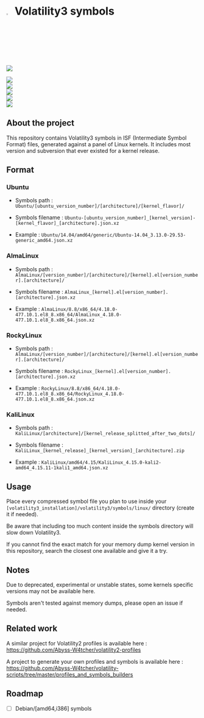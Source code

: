 # <img src="https://cdn-icons-png.flaticon.com/128/5088/5088992.png" width="3%" height="3%"> Volatility3 symbols

![](https://img.shields.io/badge/Symbols-4352-green)

![](https://img.shields.io/badge/Ubuntu%20releases/amd64-14.04%20%7C%2016.04%20%7C%2018.04%20%7C%2020.04%20%7C%2022.04-blue)  
![](https://img.shields.io/badge/Ubuntu%20releases/i386-14.04%20%7C%2016.04%20%7C%2018.04-blue)  
![](https://img.shields.io/badge/AlmaLinux%20releases/amd64-8.8%20%7C%209.2-blue)  
![](https://img.shields.io/badge/RockyLinux%20releases/amd64-8.8%20%7C%209.2-blue)  
![](https://img.shields.io/badge/KaliLinux%20major%20kernels/amd64-3.18.0%20--%3E%206.4.0-blue)


## About the project 

This repository contains Volatility3 symbols in ISF (Intermediate Symbol Format) files, generated against a panel of Linux kernels. It includes most version and subversion that ever existed for a kernel release.

## Format

### Ubuntu

- Symbols path : `Ubuntu/[ubuntu_version_number]/[architecture]/[kernel_flavor]/`

- Symbols filename : `Ubuntu-[ubuntu_version_number]_[kernel_version]-[kernel_flavor]_[architecture].json.xz`

- Example : `Ubuntu/14.04/amd64/generic/Ubuntu-14.04_3.13.0-29.53-generic_amd64.json.xz`

### AlmaLinux

- Symbols path : `AlmaLinux/[version_number]/[architecture]/[kernel].el[version_number].[architecture]/`

- Symbols filename : `AlmaLinux_[kernel].el[version_number].[architecture].json.xz`

- Example : `AlmaLinux/8.8/x86_64/4.18.0-477.10.1.el8_8.x86_64/AlmaLinux_4.18.0-477.10.1.el8_8.x86_64.json.xz`

### RockyLinux

- Symbols path : `AlmaLinux/[version_number]/[architecture]/[kernel].el[version_number].[architecture]/`

- Symbols filename : `RockyLinux_[kernel].el[version_number].[architecture].json.xz`

- Example : `RockyLinux/8.8/x86_64/4.18.0-477.10.1.el8_8.x86_64/RockyLinux_4.18.0-477.10.1.el8_8.x86_64.json.xz`

### KaliLinux

- Symbols path : `KaliLinux/[architecture]/[kernel_release_splitted_after_two_dots]/`

- Symbols filename : `KaliLinux_[kernel_release]_[kernel_version]_[architecture].zip`

- Example : `KaliLinux/amd64/4.15/KaliLinux_4.15.0-kali2-amd64_4.15.11-1kali1_amd64.json.xz`

## Usage

Place every compressed symbol file you plan to use inside your `[volatility3_installation]/volatility3/symbols/linux/` directory (create it if needed).

Be aware that including too much content inside the symbols directory will slow down Volatility3.

If you cannot find the exact match for your memory dump kernel version in this repository, search the closest one available and give it a try.

## Notes

Due to deprecated, experimental or unstable states, some kernels specific versions may not be available here.  

Symbols aren't tested against memory dumps, please open an issue if needed.

## Related work 

A similar project for Volatility2 profiles is available here : https://github.com/Abyss-W4tcher/volatility2-profiles

A project to generate your own profiles and symbols is available here : https://github.com/Abyss-W4tcher/volatility-scripts/tree/master/profiles_and_symbols_builders


## Roadmap

- [ ] Debian/[amd64,i386] symbols

